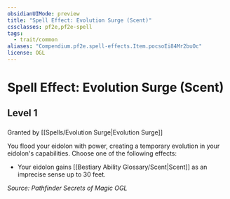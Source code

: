 ```yaml
---
obsidianUIMode: preview
title: "Spell Effect: Evolution Surge (Scent)"
cssclasses: pf2e,pf2e-spell
tags:
  - trait/common
aliases: "Compendium.pf2e.spell-effects.Item.pocsoEi84Mr2buOc"
license: OGL
---
```

# Spell Effect: Evolution Surge (Scent)
## Level 1
### 






Granted by [[Spells/Evolution Surge|Evolution Surge]]

You flood your eidolon with power, creating a temporary evolution in your eidolon's capabilities. Choose one of the following effects:

*   Your eidolon gains [[Bestiary Ability Glossary/Scent|Scent]] as an imprecise sense up to 30 feet.

*Source: Pathfinder Secrets of Magic*
*OGL*